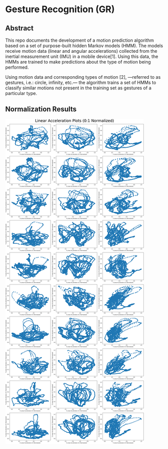# Gesture Recognition (GR)

## Abstract

This repo documents the development of a
motion prediction algorithm based on a set of
purpose-built hidden Markov models (HMM).
The models receive motion data (linear and
angular accelerations) collected from the inertial
measurement unit (IMU) in a mobile device[1].
Using this data, the HMMs are trained to make
predictions about the type of motion being
performed.

Using motion data and corresponding types of
motion [2], —referred to as gestures, i.e.: circle,
infinity, etc.— the algorithm trains a set of HMMs
to classify similar motions not present in the
training set as gestures of a particular type.

## Normalization Results

![Normalized Acceleration Data](Linear_Acceleration_Plots.png)
